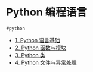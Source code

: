 
# Python 编程语言


`#python` 

- [1.  Python 语言基础](/post/t9yAwurF.html)
- [2. Python 函数与模块](/post/d2ODbFLg.html)
- [3. Python 类](/post/RpWPjiDH.html)
- [4. Python 文件与异常处理](/post/shcetXOs.html)

